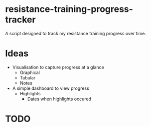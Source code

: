 # resistance-training-progress-tracker
A script designed to track my resistance training progress over time.

# Ideas

- Visualisation to capture progress at a glance
    - Graphical
    - Tabular
    - Notes
- A simple dashboard to view progress
    - Highlights
        - Dates when highlights occured

# TODO
